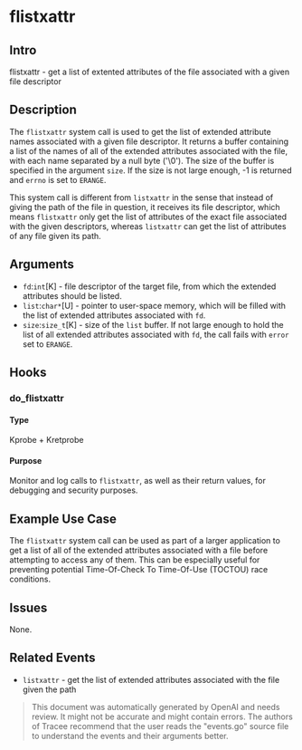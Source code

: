 
# flistxattr

## Intro
flistxattr - get a list of extented attributes of the file associated with a given file descriptor

## Description
The `flistxattr` system call is used to get the list of extended attribute names associated with a given file descriptor. It returns a buffer containing a list of the names of all of the extended attributes associated with the file, with each name separated by a null byte ('\0'). The size of the buffer is specified in the argument `size`. If the size is not large enough, -1 is returned and `errno` is set to `ERANGE`.

This system call is different from `listxattr` in the sense that instead of giving the path of the file in question, it receives its file descriptor, which means `flistxattr` only get the list of attributes of the exact file associated with the given descriptors, whereas `listxattr` can get the list of attributes of any file given its path.

## Arguments
* `fd`:`int`[K] - file descriptor of the target file, from which the extended attributes should be listed.
* `list`:`char*`[U] - pointer to user-space memory, which will be filled with the list of extended attributes associated with `fd`.
* `size`:`size_t`[K] - size of the `list` buffer. If not large enough to hold the list of all extended attributes associated with `fd`, the call fails with `error` set to `ERANGE`.

## Hooks
### do_flistxattr
#### Type
Kprobe + Kretprobe
#### Purpose
Monitor and log calls to `flistxattr`, as well as their return values, for debugging and security purposes.

## Example Use Case
The `flistxattr` system call can be used as part of a larger application to get a list of all of the extended attributes associated with a file before attempting to access any of them. This can be especially useful for preventing potential Time-Of-Check To Time-Of-Use (TOCTOU) race conditions.

## Issues
None.

## Related Events
* `listxattr` - get the list of extended attributes associated with the file given the path

> This document was automatically generated by OpenAI and needs review. It might
> not be accurate and might contain errors. The authors of Tracee recommend that
> the user reads the "events.go" source file to understand the events and their
> arguments better.
